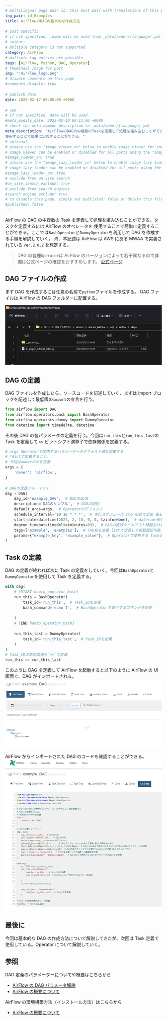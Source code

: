 ```yaml
---
# multilingual page pair id, this must pair with translations of this page. (This name must be unique)
lng_pair: id_Examples
title: AirFlowのDAGの基本的な作成方法

# post specific
# if not specified, .name will be used from _data/owner/[language].yml
# author:
# multiple category is not supported
category: AirFlow
# multiple tag entries are possible
tags: [AirFlow, Python, DAG, Operator]
# thumbnail image for post
img: ":AirFlow_logo.png"
# disable comments on this page
#comments_disable: true

# publish date
date: 2023-02-17 00:00:00 +0900

# seo
# if not specified, date will be used.
#meta_modify_date: 2022-02-10 08:11:06 +0900
# check the meta_common_description in _data/owner/[language].yml
meta_description: "AirFlowのDAGの中複数のTaskを定義して処理を組み込むことができる。タスクを定義するにはAirFlowのオペレータを
使用することで簡単に定義することができる。"
# optional
# please use the "image_viewer_on" below to enable image viewer for individual pages or posts (_posts/ or [language]/_posts folders).
# image viewer can be enabled or disabled for all posts using the "image_viewer_posts: true" setting in _data/conf/main.yml.
#image_viewer_on: true
# please use the "image_lazy_loader_on" below to enable image lazy loader for individual pages or posts (_posts/ or [language]/_posts folders).
# image lazy loader can be enabled or disabled for all posts using the "image_lazy_loader_posts: true" setting in _data/conf/main.yml.
#image_lazy_loader_on: true
# exclude from on site search
#on_site_search_exclude: true
# exclude from search engines
#search_engine_exclude: true
# to disable this page, simply set published: false or delete this file
#published: false
---
```


<!-- outline-start -->

AirFlow の DAG の中複数の Task を定義して処理を組み込むことができる。タスクを定義するには AirFlow のオペレータを
使用することで簡単に定義することができる。ここでは`BashOperator`と`DummyOperator`を利用して DAG を作成する手順を解説していく。
尚、本記述は AirFlow は AWS にある MWAA で実装されている `Ver.2.0.2` を想定する。

> DAG の各種`Operator`は AirFlow のバージョンによって若干異なるので詳細は公式ページの確認をおすすめします。
> [公式ページ](https://airflow.apache.org/docs/apache-airflow/2.0.2/_api/airflow/models/dag/index.html?highlight=dag#module-airflow.models.dag)

<!-- outline-end -->

## DAG ファイルの作成

まず DAG を作成するには任意の名前で`python`ファイルを作成する。
DAG ファイルは AirFlow の DAG フォルダーに配置する。

![AirFlow_DAGの置き場所](/assets/img/posts/2023-02-18-AirFlow_Operator_bashOperator.png)

## DAG の定義

DAG ファイルを作成したら、ソースコードを記述していく、まずは import ブロックを記述して最低限の`import`の宣言を行う。

```py
from airflow import DAG
from airflow.operators.bash import BashOperator
from airflow.operators.dummy import DummyOperator
from datetime import timedelta, datetime
```

その後 DAG の各パラメータの定義を行う。今回は`run_this`と`run_this_last`の Task を定義して
`>>` ビットシフト演算子で依存関係を定義する。

```py
# args Operatorで使用するパラメーターのデフォルト値を定義する
# *dictで定義すること。
# 今回はownerのみを定義
args = {
    'owner': 'airflow',
}

# DAGの定義フォーマット
dag = DAG(
    dag_id='example_DAG',  # DAGのID名
    description='DAGのサンプル',  # DAGの説明
    default_args=args,  # Operatorのデフォルト
    schedule_interval='10 10 * * *',  # 実行スケジュール cron形式で定義 毎日10時10分に実行
    start_date=datetime(2023, 2, 15, 0, 0, tzinfo=None),  # daterime形式で記述 2023-2-15 00:00に以降にスケジュールが有効
    dagrun_timeout=timedelta(minutes=60),  # DAGの実行タイムアウト時間をtimedeltaで定義 60分でタイムアウト
    tags=['example', 'example2'],  # TAG名を定義 listで定義して複数設定可能
    params={"example_key": "example_value"},  # Operatorで使用する Taskのパラメータをdict型で定義
)
```

## Task の定義

DAG の定義が終われば次に Task の定義をしていく。今回は`BashOperator`と`DummyOperator`を使用して Task を定義する。

```py
with dag(
    # [START howto_operator_bash]
    run_this = BashOperator(
        task_id='run_this',  # Task_IDを定義
        bash_command='echo 1',  # BashOperatorで実行するコマンドを記述

    )
    # [END howto_operator_bash]

    run_this_last = DummyOperator(
        task_id='run_this_last',  # Task_IDを定義
    )
)
# Task_IDの依存関係を`>>`で定義
run_this >> run_this_last
```

このように DAG を定義して AirFlow を起動すると以下のように AirFlow の UI 画面で、DAG がインポートされる。
![AirFlow_UI画面](/assets/img/posts/2023-02-18-AirFlow_Operator_bashOperato_dug_ui.png)

AirFlow からインポートされた DAG のコードも確認することができる。
![AirFlow_UI画面2](/assets/img/posts/2023-02-18-AirFlow_Operator_bashOperato_dug_ui_2.png)

## 最後に

今回は基本的な DAG の作成方法について解説してきたが、次回は Task 定義で使用している。Operator について解説していく。

## 参照

DAG 定義のパラメーターについてや概要はこちらから

- [AirFlow の DAG パラメータ解説](/_posts/2023-02-17-AirFlow_DAG.md)
- [AirFlow の概要について](/_posts/2023-02-12-AirFlow_introduction.md)

AirFlow の環境構築方法（インストール方法）はこちらから

- [AirFlow の概要について](/_posts/2023-02-12-AirFlow_introduction.md)
